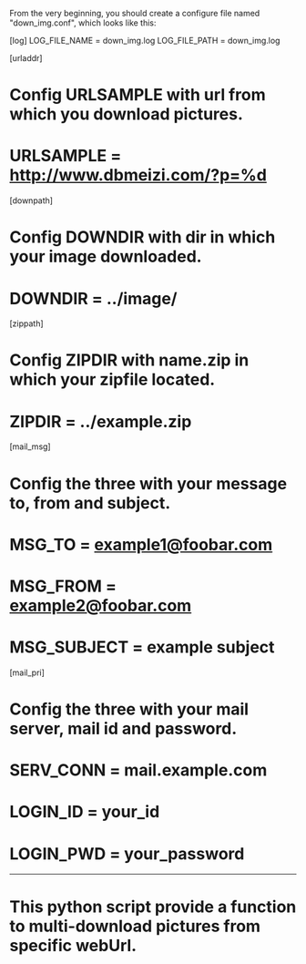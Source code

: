 From the very beginning, you should create a configure file named "down_img.conf",
which looks like this:

[log]
LOG_FILE_NAME = down_img.log
LOG_FILE_PATH = down_img.log

[urladdr]
# Config URLSAMPLE with url from which you download pictures.
# URLSAMPLE = http://www.dbmeizi.com/?p=%d

[downpath]
# Config DOWNDIR with dir in which your image downloaded.
# DOWNDIR = ../image/

[zippath]
# Config ZIPDIR with name.zip in which your zipfile located.
# ZIPDIR = ../example.zip

[mail_msg]
# Config the three with your message to, from and subject.
# MSG_TO = example1@foobar.com
# MSG_FROM = example2@foobar.com
# MSG_SUBJECT = example subject

[mail_pri]
# Config the three with your mail server, mail id and password.
# SERV_CONN = mail.example.com
# LOGIN_ID = your_id
# LOGIN_PWD = your_password


************************************
This python script provide a function to multi-download pictures from specific webUrl.
=======
